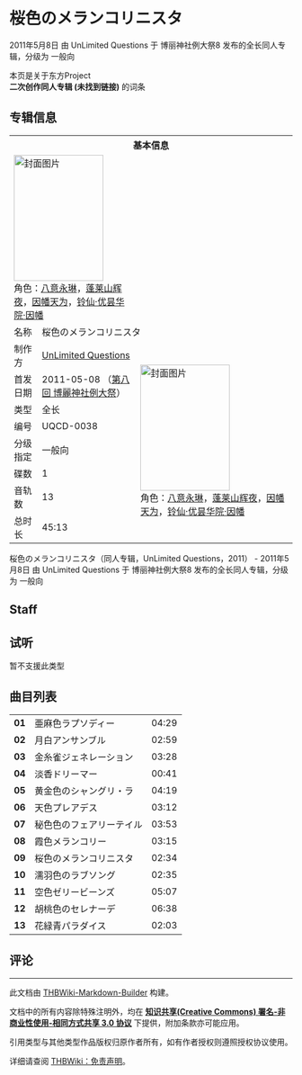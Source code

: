 # 桜色のメランコリニスタ

<!-- source html: G:\repos\THBWiki-Markdown-Builder\THBWikiMarkdown\Temp\main\5\52\ns0%3A%E6%A1%9C%E8%89%B2%E3%81%AE%E3%83%A1%E3%83%A9%E3%83%B3%E3%82%B3%E3%83%AA%E3%83%8B%E3%82%B9%E3%82%BF.html -->

2011年5月8日 由 UnLimited Questions 于 博丽神社例大祭8 发布的全长同人专辑，分级为 一般向

本页是关于东方Project  
 **二次创作同人专辑 (未找到链接)** 的词条
## 专辑信息

<table><tbody><tr><th colspan="3">基本信息</th></tr><tr><td class="cover-artwork-mobile" colspan="2"><a href="./文件-桜色のメランコリニスタ封面.jpg.md" class="image" title="封面图片"><img alt="封面图片" src="https://upload.thwiki.cc/thumb/e/ed/%E6%A1%9C%E8%89%B2%E3%81%AE%E3%83%A1%E3%83%A9%E3%83%B3%E3%82%B3%E3%83%AA%E3%83%8B%E3%82%B9%E3%82%BF%E5%B0%81%E9%9D%A2.jpg/159px-%E6%A1%9C%E8%89%B2%E3%81%AE%E3%83%A1%E3%83%A9%E3%83%B3%E3%82%B3%E3%83%AA%E3%83%8B%E3%82%B9%E3%82%BF%E5%B0%81%E9%9D%A2.jpg" decoding="async" loading="lazy" width="159" height="224" srcset="https://upload.thwiki.cc/thumb/e/ed/%E6%A1%9C%E8%89%B2%E3%81%AE%E3%83%A1%E3%83%A9%E3%83%B3%E3%82%B3%E3%83%AA%E3%83%8B%E3%82%B9%E3%82%BF%E5%B0%81%E9%9D%A2.jpg/238px-%E6%A1%9C%E8%89%B2%E3%81%AE%E3%83%A1%E3%83%A9%E3%83%B3%E3%82%B3%E3%83%AA%E3%83%8B%E3%82%B9%E3%82%BF%E5%B0%81%E9%9D%A2.jpg 1.5x, https://upload.thwiki.cc/thumb/e/ed/%E6%A1%9C%E8%89%B2%E3%81%AE%E3%83%A1%E3%83%A9%E3%83%B3%E3%82%B3%E3%83%AA%E3%83%8B%E3%82%B9%E3%82%BF%E5%B0%81%E9%9D%A2.jpg/318px-%E6%A1%9C%E8%89%B2%E3%81%AE%E3%83%A1%E3%83%A9%E3%83%B3%E3%82%B3%E3%83%AA%E3%83%8B%E3%82%B9%E3%82%BF%E5%B0%81%E9%9D%A2.jpg 2x" data-file-width="400" data-file-height="564"></a><div class="cover-char">角色：<a href="./八意永琳.md" title="八意永琳">八意永琳</a>，<a href="./蓬莱山辉夜.md" title="蓬莱山辉夜">蓬莱山辉夜</a>，<a href="./因幡帝.md" title="因幡帝">因幡天为</a>，<a href="./铃仙·优昙华院·因幡.md" title="铃仙·优昙华院·因幡">铃仙·优昙华院·因幡</a></div></td>
</tr><tr><td class="label">名称</td><td colspan="2"> 桜色のメランコリニスタ </td></tr><tr><td class="label">制作方</td><td><a href="./UnLimited_Questions.md" title="UnLimited Questions">UnLimited Questions</a></td><td class="cover-artwork" rowspan="8" style="min-width:224px;"><a href="./文件-桜色のメランコリニスタ封面.jpg.md" class="image" title="封面图片"><img alt="封面图片" src="https://upload.thwiki.cc/thumb/e/ed/%E6%A1%9C%E8%89%B2%E3%81%AE%E3%83%A1%E3%83%A9%E3%83%B3%E3%82%B3%E3%83%AA%E3%83%8B%E3%82%B9%E3%82%BF%E5%B0%81%E9%9D%A2.jpg/159px-%E6%A1%9C%E8%89%B2%E3%81%AE%E3%83%A1%E3%83%A9%E3%83%B3%E3%82%B3%E3%83%AA%E3%83%8B%E3%82%B9%E3%82%BF%E5%B0%81%E9%9D%A2.jpg" decoding="async" loading="lazy" width="159" height="224" srcset="https://upload.thwiki.cc/thumb/e/ed/%E6%A1%9C%E8%89%B2%E3%81%AE%E3%83%A1%E3%83%A9%E3%83%B3%E3%82%B3%E3%83%AA%E3%83%8B%E3%82%B9%E3%82%BF%E5%B0%81%E9%9D%A2.jpg/238px-%E6%A1%9C%E8%89%B2%E3%81%AE%E3%83%A1%E3%83%A9%E3%83%B3%E3%82%B3%E3%83%AA%E3%83%8B%E3%82%B9%E3%82%BF%E5%B0%81%E9%9D%A2.jpg 1.5x, https://upload.thwiki.cc/thumb/e/ed/%E6%A1%9C%E8%89%B2%E3%81%AE%E3%83%A1%E3%83%A9%E3%83%B3%E3%82%B3%E3%83%AA%E3%83%8B%E3%82%B9%E3%82%BF%E5%B0%81%E9%9D%A2.jpg/318px-%E6%A1%9C%E8%89%B2%E3%81%AE%E3%83%A1%E3%83%A9%E3%83%B3%E3%82%B3%E3%83%AA%E3%83%8B%E3%82%B9%E3%82%BF%E5%B0%81%E9%9D%A2.jpg 2x" data-file-width="400" data-file-height="564"></a><div class="cover-char">角色：<a href="./八意永琳.md" title="八意永琳">八意永琳</a>，<a href="./蓬莱山辉夜.md" title="蓬莱山辉夜">蓬莱山辉夜</a>，<a href="./因幡帝.md" title="因幡帝">因幡天为</a>，<a href="./铃仙·优昙华院·因幡.md" title="铃仙·优昙华院·因幡">铃仙·优昙华院·因幡</a></div></td>
</tr><tr><td class="label">首发日期</td><td>2011-05-08&#160;（<a href="/展会作品列表?e=%E5%8D%9A%E4%B8%BD%E7%A5%9E%E7%A4%BE%E4%BE%8B%E5%A4%A7%E7%A5%AD%238">第八回 博麗神社例大祭</a>）</td></tr><tr><td class="label">类型</td><td>全长</td></tr><tr><td class="label">编号</td><td>UQCD-0038</td></tr><tr><td class="label">分级指定</td><td>一般向</td></tr><tr><td class="label">碟数</td><td>1</td></tr><tr><td class="label">音轨数</td><td>13</td></tr><tr><td class="label">总时长</td><td>45:13</td></tr></tbody></table>

桜色のメランコリニスタ（同人专辑，UnLimited Questions，2011） - 2011年5月8日 由 UnLimited Questions 于 博丽神社例大祭8 发布的全长同人专辑，分级为 一般向
## Staff
## 试听
  
暂不支援此类型
  

## 曲目列表

<table><tbody><tr><td id="1" class="info"><b>01</b></td><td id="亜麻色ラプソディー" colspan="2" class="title">亜麻色ラプソディー<span class="thcsearchlinks"><a rel="nofollow" class="external text" href="https://cd.thwiki.cc?&amp;fromwiki=桜色のメランコリニスタ"><span title="搜索相似同人曲"></span></a></span></td><td class="time">04:29</td></tr>
<tr><td id="2" class="info"><b>02</b></td><td id="月白アンサンブル" colspan="2" class="title">月白アンサンブル<span class="thcsearchlinks"><a rel="nofollow" class="external text" href="https://cd.thwiki.cc?&amp;fromwiki=桜色のメランコリニスタ"><span title="搜索相似同人曲"></span></a></span></td><td class="time">02:59</td></tr>
<tr><td id="3" class="info"><b>03</b></td><td id="金糸雀ジェネレーション" colspan="2" class="title">金糸雀ジェネレーション<span class="thcsearchlinks"><a rel="nofollow" class="external text" href="https://cd.thwiki.cc?&amp;fromwiki=桜色のメランコリニスタ"><span title="搜索相似同人曲"></span></a></span></td><td class="time">03:28</td></tr>
<tr><td id="4" class="info"><b>04</b></td><td id="淡香ドリーマー" colspan="2" class="title">淡香ドリーマー<span class="thcsearchlinks"><a rel="nofollow" class="external text" href="https://cd.thwiki.cc?&amp;fromwiki=桜色のメランコリニスタ"><span title="搜索相似同人曲"></span></a></span></td><td class="time">00:41</td></tr>
<tr><td id="5" class="info"><b>05</b></td><td id="黄金色のシャングリ・ラ" colspan="2" class="title">黄金色のシャングリ・ラ<span class="thcsearchlinks"><a rel="nofollow" class="external text" href="https://cd.thwiki.cc?&amp;fromwiki=桜色のメランコリニスタ"><span title="搜索相似同人曲"></span></a></span></td><td class="time">04:19</td></tr>
<tr><td id="6" class="info"><b>06</b></td><td id="天色プレアデス" colspan="2" class="title">天色プレアデス<span class="thcsearchlinks"><a rel="nofollow" class="external text" href="https://cd.thwiki.cc?&amp;fromwiki=桜色のメランコリニスタ"><span title="搜索相似同人曲"></span></a></span></td><td class="time">03:12</td></tr>
<tr><td id="7" class="info"><b>07</b></td><td id="秘色色のフェアリーテイル" colspan="2" class="title">秘色色のフェアリーテイル<span class="thcsearchlinks"><a rel="nofollow" class="external text" href="https://cd.thwiki.cc?&amp;fromwiki=桜色のメランコリニスタ"><span title="搜索相似同人曲"></span></a></span></td><td class="time">03:53</td></tr>
<tr><td id="8" class="info"><b>08</b></td><td id="霞色メランコリー" colspan="2" class="title">霞色メランコリー<span class="thcsearchlinks"><a rel="nofollow" class="external text" href="https://cd.thwiki.cc?&amp;fromwiki=桜色のメランコリニスタ"><span title="搜索相似同人曲"></span></a></span></td><td class="time">03:15</td></tr>
<tr><td id="9" class="info"><b>09</b></td><td id="桜色のメランコリニスタ" colspan="2" class="title">桜色のメランコリニスタ<span class="thcsearchlinks"><a rel="nofollow" class="external text" href="https://cd.thwiki.cc?&amp;fromwiki=桜色のメランコリニスタ"><span title="搜索相似同人曲"></span></a></span></td><td class="time">02:34</td></tr>
<tr><td id="10" class="info"><b>10</b></td><td id="濡羽色のラブソング" colspan="2" class="title">濡羽色のラブソング<span class="thcsearchlinks"><a rel="nofollow" class="external text" href="https://cd.thwiki.cc?&amp;fromwiki=桜色のメランコリニスタ"><span title="搜索相似同人曲"></span></a></span></td><td class="time">02:35</td></tr>
<tr><td id="11" class="info"><b>11</b></td><td id="空色ゼリービーンズ" colspan="2" class="title">空色ゼリービーンズ<span class="thcsearchlinks"><a rel="nofollow" class="external text" href="https://cd.thwiki.cc?&amp;fromwiki=桜色のメランコリニスタ"><span title="搜索相似同人曲"></span></a></span></td><td class="time">05:07</td></tr>
<tr><td id="12" class="info"><b>12</b></td><td id="胡桃色のセレナーデ" colspan="2" class="title">胡桃色のセレナーデ<span class="thcsearchlinks"><a rel="nofollow" class="external text" href="https://cd.thwiki.cc?&amp;fromwiki=桜色のメランコリニスタ"><span title="搜索相似同人曲"></span></a></span></td><td class="time">06:38</td></tr>
<tr><td id="13" class="info"><b>13</b></td><td id="花緑青パラダイス" colspan="2" class="title">花緑青パラダイス<span class="thcsearchlinks"><a rel="nofollow" class="external text" href="https://cd.thwiki.cc?&amp;fromwiki=桜色のメランコリニスタ"><span title="搜索相似同人曲"></span></a></span></td><td class="time">02:03</td></tr></tbody></table>


## 评论




---

此文档由 [THBWiki-Markdown-Builder](https://github.com/Delsin-Yu/THBWiki-Markdown-Builder) 构建。

文档中的所有内容除特殊注明外，均在 [**知识共享(Creative Commons) 署名-非商业性使用-相同方式共享 3.0 协议**](https://creativecommons.org/licenses/by-sa/3.0/deed.zh-hans) 下提供，附加条款亦可能应用。

引用类型与其他类型作品版权归原作者所有，如有作者授权则遵照授权协议使用。

详细请查阅 [THBWiki：免责声明](https://thbwiki.cc/THBWiki:%E5%85%8D%E8%B4%A3%E5%A3%B0%E6%98%8E)。

